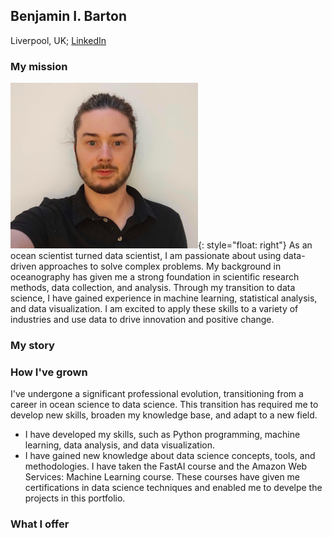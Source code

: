 ## Benjamin I. Barton
Liverpool, UK; [LinkedIn](https://www.linkedin.com/in/ben-barton-dev/)


### My mission


![image](images/profile_photo_s.jpg){: style="float: right"}
As an ocean scientist turned data scientist, I am passionate about using data-driven approaches to solve complex problems. My background in oceanography has given me a strong foundation in scientific research methods, data collection, and analysis. Through my transition to data science, I have gained experience in machine learning, statistical analysis, and data visualization. I am excited to apply these skills to a variety of industries and use data to drive innovation and positive change. 


### My story



### How I've grown

I've undergone a significant professional evolution, transitioning from a career in ocean science to data science. This transition has required me to develop new skills, broaden my knowledge base, and adapt to a new field.
* I have developed my skills, such as Python programming, machine learning, data analysis, and data visualization.
* I have gained new knowledge about data science concepts, tools, and methodologies. I have taken the FastAI course and the Amazon Web Services: Machine Learning course. These courses have given me certifications in data science techniques and enabled me to develpe the projects in this portfolio.


### What I offer